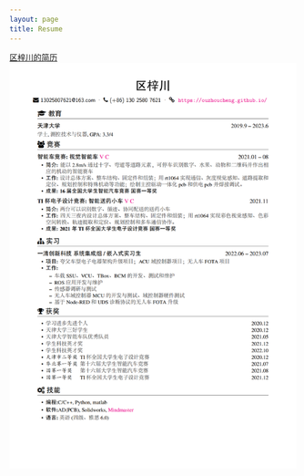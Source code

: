```yaml
---
layout: page
title: Resume
---
```

<!-- <embed src="./img/ZichuanOu-en+cn.pdf" width="100%" height="100%"> -->
[区梓川的简历](./img/ZichuanOu-en+cn.pdf)
![](./img/ZichuanOu.png)